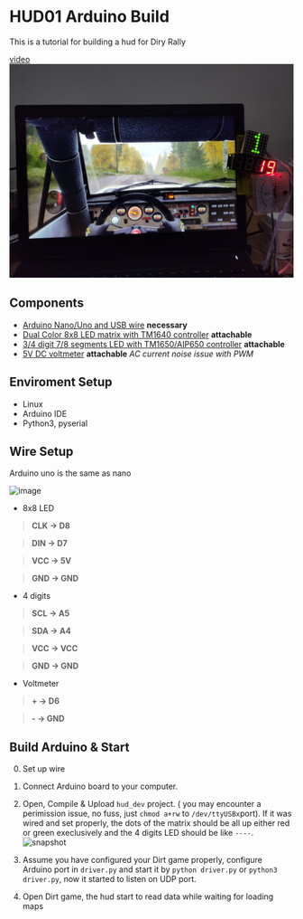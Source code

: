 # HUD01 Arduino Build

This is a tutorial for building a hud for Diry Rally

[video](https://youtu.be/vsle2yzDQVw)
![snapshot](https://github.com/NaiveWang/DirtRallyTelemetry/blob/master/examples/hud01/IMG20191016220319.jpg)

## Components

* [Arduino Nano/Uno and USB wire]() **necessary**
* [Dual Color 8x8 LED matrix with TM1640 controller]() **attachable**
* [3/4 digit 7/8 segments LED with TM1650/AIP650 controller]() **attachable**
* [5V DC voltmeter]() **attachable** *AC current noise issue with PWM*

## Enviroment Setup

* Linux
* Arduino IDE
* Python3, pyserial

## Wire Setup

Arduino uno is the same as nano

![image]()

* 8x8 LED

>**CLK -> D8**

>**DIN -> D7**

>**VCC -> 5V**

>**GND -> GND**

* 4 digits

>**SCL -> A5**

>**SDA -> A4**

>**VCC -> VCC**

>**GND -> GND**

* Voltmeter

> **+ -> D6**

> **- -> GND**

## Build Arduino & Start

0. Set up wire
1. Connect Arduino board to your computer.
2. Open, Compile & Upload `hud_dev` project. ( you may encounter a perimission issue, no fuss, just `chmod a+rw` to `/dev/ttyUSBx`port). If it was wired and set properly, the dots of the matrix should be all up either red or green execlusively and the 4 digits LED should be like `----`. ![snapshot]()
3. Assume you have configured your Dirt game properly, configure Arduino port in `driver.py` and start it by `python driver.py` or `python3 driver.py`, now it started to listen on UDP port.

4. Open Dirt game, the hud start to read data while waiting for loading maps
